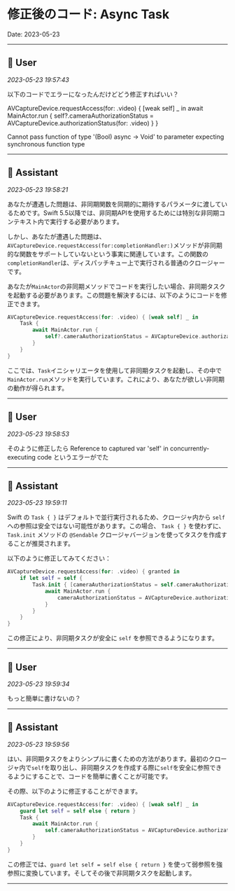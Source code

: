 # 修正後のコード: Async Task

Date: 2023-05-23

---

## 👤 User
*2023-05-23 19:57:43*

以下のコードでエラーになったんだけどどう修正すればいい？

AVCaptureDevice.requestAccess(for: .video) { [weak self] _ in
            await MainActor.run {
                self?.cameraAuthorizationStatus = AVCaptureDevice.authorizationStatus(for: .video)
            }
        }

Cannot pass function of type '(Bool) async -&gt; Void' to parameter expecting synchronous function type

---

## 🤖 Assistant
*2023-05-23 19:58:21*

あなたが遭遇した問題は、非同期関数を同期的に期待するパラメータに渡しているためです。Swift 5.5以降では、非同期APIを使用するためには特別な非同期コンテキスト内で実行する必要があります。

しかし、あなたが遭遇した問題は、`AVCaptureDevice.requestAccess(for:completionHandler:)`メソッドが非同期的な関数をサポートしていないという事実に関連しています。この関数の`completionHandler`は、ディスパッチキュー上で実行される普通のクロージャーです。

あなたが`MainActor`の非同期メソッドでコードを実行したい場合、非同期タスクを起動する必要があります。この問題を解決するには、以下のようにコードを修正できます。

```swift
AVCaptureDevice.requestAccess(for: .video) { [weak self] _ in
    Task {
        await MainActor.run {
            self?.cameraAuthorizationStatus = AVCaptureDevice.authorizationStatus(for: .video)
        }
    }
}
```

ここでは、`Task`イニシャリエータを使用して非同期タスクを起動し、その中で`MainActor.run`メソッドを実行しています。これにより、あなたが欲しい非同期の動作が得られます。

---

## 👤 User
*2023-05-23 19:58:53*

そのように修正したら Reference to captured var 'self' in concurrently-executing code というエラーがでた

---

## 🤖 Assistant
*2023-05-23 19:59:11*

Swift の `Task { }` はデフォルトで並行実行されるため、クロージャ内から `self` への参照は安全ではない可能性があります。この場合、 `Task { }` を使わずに、 `Task.init` メソッドの `@Sendable` クロージャバージョンを使ってタスクを作成することが推奨されます。

以下のように修正してみてください：

```swift
AVCaptureDevice.requestAccess(for: .video) { granted in
    if let self = self {
        Task.init { [cameraAuthorizationStatus = self.cameraAuthorizationStatus] in
            await MainActor.run {
                cameraAuthorizationStatus = AVCaptureDevice.authorizationStatus(for: .video)
            }
        }
    }
}
```

この修正により、非同期タスクが安全に `self` を参照できるようになります。

---

## 👤 User
*2023-05-23 19:59:34*

もっと簡単に書けないの？

---

## 🤖 Assistant
*2023-05-23 19:59:56*

はい、非同期タスクをよりシンプルに書くための方法があります。最初のクロージャ内で`self`を取り出し、非同期タスクを作成する際に`self`を安全に参照できるようにすることで、コードを簡単に書くことが可能です。

その際、以下のように修正することができます。

```swift
AVCaptureDevice.requestAccess(for: .video) { [weak self] _ in
    guard let self = self else { return }
    Task {
        await MainActor.run {
            self.cameraAuthorizationStatus = AVCaptureDevice.authorizationStatus(for: .video)
        }
    }
}
```

この修正では、`guard let self = self else { return }` を使って弱参照を強参照に変換しています。そしてその後で非同期タスクを起動します。

---
